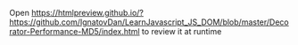 Open https://htmlpreview.github.io/?https://github.com/IgnatovDan/LearnJavascript_JS_DOM/blob/master/Decorator-Performance-MD5/index.html to review it at runtime
